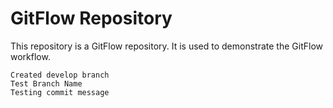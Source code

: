 # GitFlow Repository

This repository is a GitFlow repository. It is used to demonstrate the GitFlow workflow.

~~~
Created develop branch
Test Branch Name
Testing commit message
~~~
